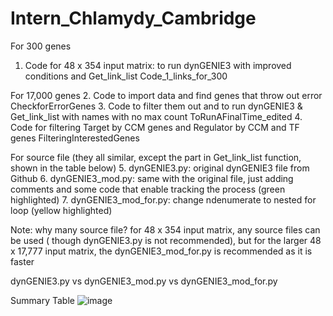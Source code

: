 # Intern_Chlamydy_Cambridge
For 300 genes
1.	Code for 48 x 354 input matrix: to run dynGENIE3 with improved conditions and Get_link_list Code_1_links_for_300

For 17,000 genes
2. Code to import data and find genes that throw out error CheckforErrorGenes
3. Code to filter them out and to run dynGENIE3 & Get_link_list with names with no max count ToRunAFinalTime_edited
4. Code for filtering Target by CCM genes and Regulator by CCM and TF genes FilteringInterestedGenes

For source file (they all similar, except the part in Get_link_list function, shown in the table below)
5. dynGENIE3.py: original dynGENIE3 file from Github 
6. dynGENIE3_mod.py: same with the original file, just adding comments and some code that enable tracking the process (green highlighted)
7. dynGENIE3_mod_for.py: change ndenumerate to nested for loop (yellow highlighted)

Note: why many source file? for 48 x 354 input matrix, any source files can be used ( though dynGENIE3.py is not recommended), but for the larger 48 x 17,777 input matrix, the dynGENIE3_mod_for.py is recommended as it is faster

dynGENIE3.py vs	dynGENIE3_mod.py vs	dynGENIE3_mod_for.py

Summary Table
![image](https://user-images.githubusercontent.com/83533049/227964172-76897dfa-3951-4cad-b6ed-d0dd0d06ec31.png)




